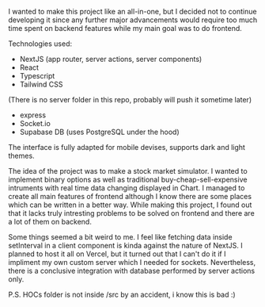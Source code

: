 I wanted to make this project like an all-in-one, but I decided not to continue developing it since any further major advancements would require too much time spent on backend features while my main goal was to do frontend.

Technologies used:
  - NextJS (app router, server actions, server components)
  - React
  - Typescript
  - Tailwind CSS

  (There is no server folder in this repo, probably will push it sometime later)
  - express
  - Socket.io
  - Supabase DB (uses PostgreSQL under the hood)

The interface is fully adapted for mobile devises, supports dark and light themes. 

The idea of the project was to make a stock market simulator. I wanted to implement binary options as well as traditional buy-cheap-sell-expensive intruments with real time data changing displayed in Chart.
I managed to create all main features of frontend although I know there are some places which can be written in a better way.
While making this project, I found out that it lacks truly intresting problems to be solved on frontend and there are a lot of them on backend.

Some things seemed a bit weird to me. I feel like fetching data inside setInterval in a client component is kinda against the nature of NextJS. I planned to host it all on Vercel, but it turned out that I can't do it if I impliment my own custom server which I needed for sockets. Nevertheless, there is a conclusive integration with database performed by server actions only.


P.S. HOCs folder is not inside /src by an accident, i know this is bad :)
